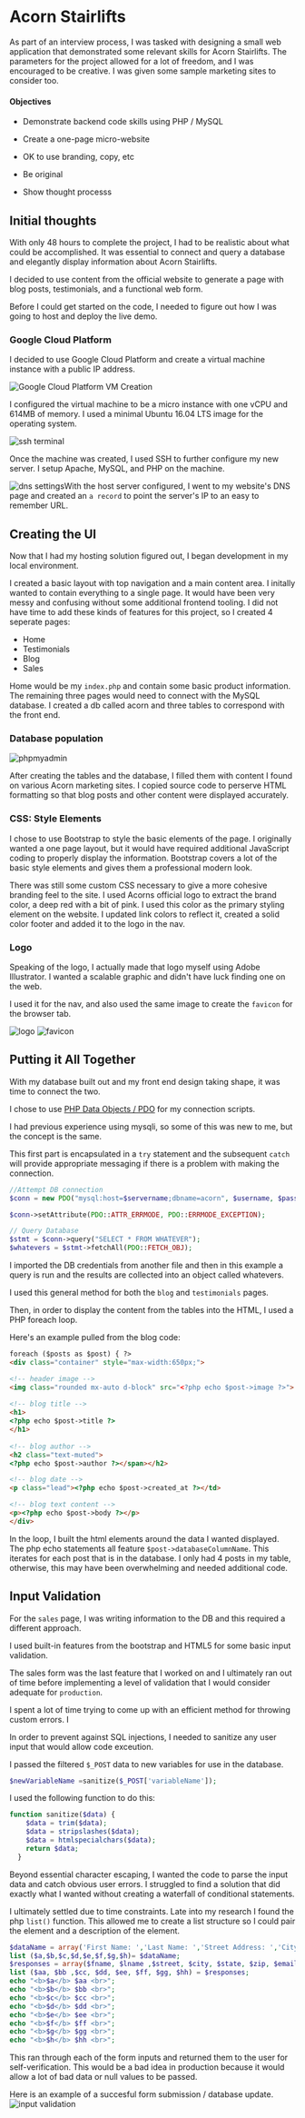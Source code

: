 # Acorn Stairlifts 

As part of an interview process, I was tasked with designing a small web application that demonstrated some relevant skills for Acorn Stairlifts. The parameters for the project allowed for a lot of freedom, and I was encouraged to be creative. I was given some sample marketing sites to consider too. 

#### Objectives

* Demonstrate backend code skills using PHP / MySQL

* Create a one-page micro-website

* OK to use branding, copy, etc

* Be original

* Show thought processs

  

## Initial thoughts

With only 48 hours to complete the project, I had to be realistic about what could be accomplished. It was essential to connect and query a database and elegantly display information about Acorn Stairlifts.

I decided to use content from the official website to generate a page with blog posts, testimonials, and a functional web form.

Before I could get started on the code, I needed to figure out how I was going to host and deploy the live demo. 

### Google Cloud Platform

I decided to use Google Cloud Platform and create a virtual machine instance with a public IP address. 

<img src="acorn_screenshots/gcp-vm.png" alt="Google Cloud Platform VM Creation"  />

I configured the virtual machine to be a micro instance with one vCPU and 614MB of memory. I used a minimal Ubuntu 16.04 LTS image for the operating system.

![ssh terminal](acorn_screenshots/ssh.png)

Once the machine was created, I used SSH to further configure my new server. I setup Apache, MySQL, and PHP on the machine.

![dns settings](acorn_screenshots/dns.png)With the host server configured, I went to my website's DNS page and created an `a record` to point the server's IP to an easy to remember URL.



## Creating the UI 

Now that I had my hosting solution figured out, I began development in my local environment. 

I created a basic layout with top navigation and a main content area. I initally wanted to contain everything to a single page. It would have been very messy and confusing without some additional frontend tooling. I did not have time to add these kinds of features for this project, so I created 4 seperate pages:

* Home
* Testimonials
* Blog
* Sales

Home would be my `index.php` and contain some basic product information. The remaining three pages would need to connect with the MySQL database. I created a db called acorn and three tables to correspond with the front end.

### Database population
<img src="acorn_screenshots/phpmyadmin.png" alt="phpmyadmin" />

After creating the tables and the database, I filled them with content I found on various Acorn marketing sites. I copied source code to perserve HTML formatting so that blog posts and other content were displayed accurately.

### CSS: Style Elements

I chose to use Bootstrap to style the basic elements of the page. I originally wanted a one page layout, but it would have required additional JavaScript coding to properly display the information. Bootstrap covers a lot of the basic style elements and gives them a professional modern look.

There was still some custom CSS necessary to give a more cohesive branding feel to the site. I used Acorns official logo to extract the brand color, a deep red with a bit of pink. I used this color as the primary styling element on the website. I updated link colors to reflect it, created a solid color footer and added it to the logo in the nav.

### Logo
Speaking of the logo, I actually made that logo myself using Adobe Illustrator. I wanted a scalable graphic and didn't have luck finding one on the web. 

I used it for the nav, and also used the same image to create the `favicon` for the browser tab.  

<img src="acorn_screenshots/icon-logo.png" alt="logo" />

<img src="acorn_screenshots/favicon.png" alt="favicon" />

## Putting it All Together
With my database built out and my front end design taking shape, it was time to connect the two.

I chose to use  [PHP Data Objects / PDO](https://www.php.net/manual/en/book.pdo.php) for my connection scripts. 

I had previous experience using mysqli, so some of this was new to me, but the concept is the same.

This first part is encapsulated in a `try` statement and the subsequent `catch` will provide appropriate messaging if there is a problem with making the connection. 

```PHP
//Attempt DB connection
$conn = new PDO("mysql:host=$servername;dbname=acorn", $username, $password);

$conn->setAttribute(PDO::ATTR_ERRMODE, PDO::ERRMODE_EXCEPTION);

// Query Database
$stmt = $conn->query("SELECT * FROM WHATEVER");
$whatevers = $stmt->fetchAll(PDO::FETCH_OBJ);
```

I imported the DB credentials from another file and then in this example a query is run and the results are collected into an object called whatevers.

I used this general method for both the `blog` and `testimonials` pages.

Then, in order to display the content from the tables into the HTML, I used a PHP foreach loop. 

Here's an example pulled from the blog code:
```HTML
foreach ($posts as $post) { ?>
<div class="container" style="max-width:650px;">

<!-- header image -->
<img class="rounded mx-auto d-block" src="<?php echo $post->image ?>">
       
<!-- blog title -->
<h1>
<?php echo $post->title ?> 
</h1>
        
<!-- blog author -->
<h2 class="text-muted">
<?php echo $post->author ?></span></h2>

<!-- blog date -->
<p class="lead"><?php echo $post->created_at ?></td>

<!-- blog text content -->
<p><?php echo $post->body ?></p>
</div>
```

In the loop, I built the html elements around the data I wanted displayed. The php echo statements all feature `$post->databaseColumnName`. This iterates for each post that is in the database. I only had 4 posts in my table, otherwise, this may have been overwhelming and needed additional code.

## Input Validation
For the `sales` page, I was writing information to the DB and this required a different approach. 

I used built-in features from the bootstrap and HTML5 for some basic input validation. 

The sales form was the last feature that I worked on and I ultimately ran out of time before implementing a level of validation that I would consider adequate for `production`. 

I spent a lot of time trying to come up with an efficient method for throwing custom errors. I

In order to prevent against SQL injections, I needed to sanitize any user input that would allow code exceution. 

I passed the filtered `$_POST` data to new variables for use in the database.

```PHP
$newVariableName =sanitize($_POST['variableName']);
```

I used the following function to do this:
```PHP
function sanitize($data) {
    $data = trim($data);
    $data = stripslashes($data);
    $data = htmlspecialchars($data);
    return $data;
  }
  ```

Beyond essential character escaping, I wanted the code to parse the input data and catch obvious user errors. I struggled to find a solution that did exactly what I wanted without creating a waterfall of conditional statements.

I ultimately settled due to time constraints. Late into my research I found the php `list()` function. This allowed me to create a list structure so I could pair the element and a description of the element. 

```PHP
$dataName = array('First Name: ','Last Name: ','Street Address: ','City: ','State: ','Zip: ','E-Mail: ','Number of Stairs: ');
list ($a,$b,$c,$d,$e,$f,$g,$h)= $dataName;
$responses = array($fname, $lname ,$street, $city, $state, $zip, $email, $stairs);
list ($aa, $bb ,$cc, $dd, $ee, $ff, $gg, $hh) = $responses;
echo "<b>$a</b> $aa <br>";
echo "<b>$b</b> $bb <br>";
echo "<b>$c</b> $cc <br>";
echo "<b>$d</b> $dd <br>";
echo "<b>$e</b> $ee <br>";
echo "<b>$f</b> $ff <br>";
echo "<b>$g</b> $gg <br>";
echo "<b>$h</b> $hh <br>";
```

This ran through each of the form inputs and returned them to the user for self-verification. This would be a bad idea in production because it would allow a lot of bad data or null values to be passed. 


Here is an example of a succesful form submission / database update.
<img src="acorn_screenshots/input.png" alt="input validation" />